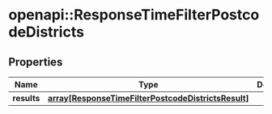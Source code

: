 # openapi::ResponseTimeFilterPostcodeDistricts

## Properties
Name | Type | Description | Notes
------------ | ------------- | ------------- | -------------
**results** | [**array[ResponseTimeFilterPostcodeDistrictsResult]**](ResponseTimeFilterPostcodeDistrictsResult.md) |  | 


